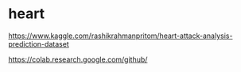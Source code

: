 # heart

https://www.kaggle.com/rashikrahmanpritom/heart-attack-analysis-prediction-dataset


https://colab.research.google.com/github/
